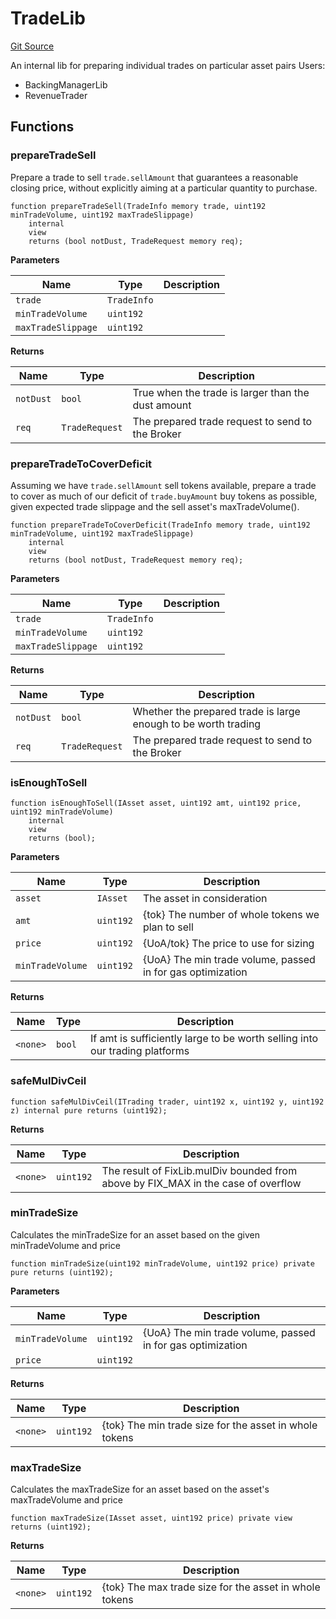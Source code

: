 # TradeLib
[Git Source](https://github.com/larrythecucumber321/protocol/blob/0e60393685a4ae7994ac986273cdfa4cf9c069ed/contracts/p1/mixins/TradeLib.sol)

An internal lib for preparing individual trades on particular asset pairs
Users:
- BackingManagerLib
- RevenueTrader


## Functions
### prepareTradeSell

Prepare a trade to sell `trade.sellAmount` that guarantees a reasonable closing price,
without explicitly aiming at a particular quantity to purchase.


```solidity
function prepareTradeSell(TradeInfo memory trade, uint192 minTradeVolume, uint192 maxTradeSlippage)
    internal
    view
    returns (bool notDust, TradeRequest memory req);
```
**Parameters**

|Name|Type|Description|
|----|----|-----------|
|`trade`|`TradeInfo`||
|`minTradeVolume`|`uint192`||
|`maxTradeSlippage`|`uint192`||

**Returns**

|Name|Type|Description|
|----|----|-----------|
|`notDust`|`bool`|True when the trade is larger than the dust amount|
|`req`|`TradeRequest`|The prepared trade request to send to the Broker|


### prepareTradeToCoverDeficit

Assuming we have `trade.sellAmount` sell tokens available, prepare a trade to cover as
much of our deficit of `trade.buyAmount` buy tokens as possible, given expected trade
slippage and the sell asset's maxTradeVolume().


```solidity
function prepareTradeToCoverDeficit(TradeInfo memory trade, uint192 minTradeVolume, uint192 maxTradeSlippage)
    internal
    view
    returns (bool notDust, TradeRequest memory req);
```
**Parameters**

|Name|Type|Description|
|----|----|-----------|
|`trade`|`TradeInfo`||
|`minTradeVolume`|`uint192`||
|`maxTradeSlippage`|`uint192`||

**Returns**

|Name|Type|Description|
|----|----|-----------|
|`notDust`|`bool`|Whether the prepared trade is large enough to be worth trading|
|`req`|`TradeRequest`|The prepared trade request to send to the Broker|


### isEnoughToSell


```solidity
function isEnoughToSell(IAsset asset, uint192 amt, uint192 price, uint192 minTradeVolume)
    internal
    view
    returns (bool);
```
**Parameters**

|Name|Type|Description|
|----|----|-----------|
|`asset`|`IAsset`|The asset in consideration|
|`amt`|`uint192`|{tok} The number of whole tokens we plan to sell|
|`price`|`uint192`|{UoA/tok} The price to use for sizing|
|`minTradeVolume`|`uint192`|{UoA} The min trade volume, passed in for gas optimization|

**Returns**

|Name|Type|Description|
|----|----|-----------|
|`<none>`|`bool`|If amt is sufficiently large to be worth selling into our trading platforms|


### safeMulDivCeil


```solidity
function safeMulDivCeil(ITrading trader, uint192 x, uint192 y, uint192 z) internal pure returns (uint192);
```
**Returns**

|Name|Type|Description|
|----|----|-----------|
|`<none>`|`uint192`|The result of FixLib.mulDiv bounded from above by FIX_MAX in the case of overflow|


### minTradeSize

Calculates the minTradeSize for an asset based on the given minTradeVolume and price


```solidity
function minTradeSize(uint192 minTradeVolume, uint192 price) private pure returns (uint192);
```
**Parameters**

|Name|Type|Description|
|----|----|-----------|
|`minTradeVolume`|`uint192`|{UoA} The min trade volume, passed in for gas optimization|
|`price`|`uint192`||

**Returns**

|Name|Type|Description|
|----|----|-----------|
|`<none>`|`uint192`|{tok} The min trade size for the asset in whole tokens|


### maxTradeSize

Calculates the maxTradeSize for an asset based on the asset's maxTradeVolume and price


```solidity
function maxTradeSize(IAsset asset, uint192 price) private view returns (uint192);
```
**Returns**

|Name|Type|Description|
|----|----|-----------|
|`<none>`|`uint192`|{tok} The max trade size for the asset in whole tokens|


